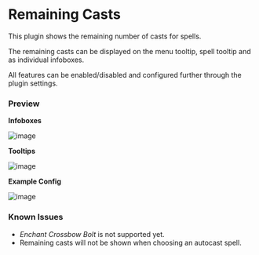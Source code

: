 # Remaining Casts

This plugin shows the remaining number of casts for spells.

The remaining casts can be displayed on the menu tooltip, spell tooltip and as individual infoboxes.

All features can be enabled/disabled and configured further through the plugin settings.

### Preview
**Infoboxes**

![image](https://user-images.githubusercontent.com/109300410/209392220-2aed7f2a-31f0-4df3-a7f6-fa35dd73eb69.png)

**Tooltips**

![image](https://user-images.githubusercontent.com/109300410/209392421-30ac6aaf-a258-409f-8880-08bb89e6ad2d.png)

**Example Config**

![image](https://user-images.githubusercontent.com/109300410/209392855-c9eeeb02-3234-40d6-a17a-167e57e5c61d.png)


### Known Issues

- *Enchant Crossbow Bolt* is not supported yet.
- Remaining casts will not be shown when choosing an autocast spell.
